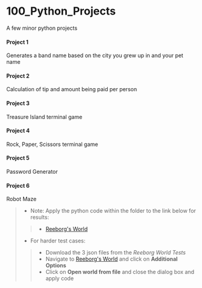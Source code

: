 # 100_Python_Projects

A few minor python projects

#### Project 1

Generates a band name based on the city you grew up in and your pet name

#### Project 2

Calculation of tip and amount being paid per person

#### Project 3

Treasure Island terminal game

#### Project 4

Rock, Paper, Scissors terminal game

#### Project 5

Password Generator 

#### Project 6

Robot Maze
> - Note: Apply the python code within the folder to the link below for results:
>> - [Reeborg's World](https://reeborg.ca/reeborg.html?lang=en&mode=python&menu=worlds%2Fmenus%2Freeborg_intro_en.json&name=Maze&url=worlds%2Ftutorial_en%2Fmaze1.json)
> - For harder test cases:
>> - Download the 3 json files from the *Reeborg World Tests*
>> - Navigate to [Reeborg's World](https://reeborg.ca/reeborg.html?lang=en&mode=python&menu=worlds%2Fmenus%2Freeborg_intro_en.json&name=problem_world3.json&url=user_world%3Aproblem_world3.json) and click on **Additional Options**
>> - Click on **Open world from file** and close the dialog box and apply code
